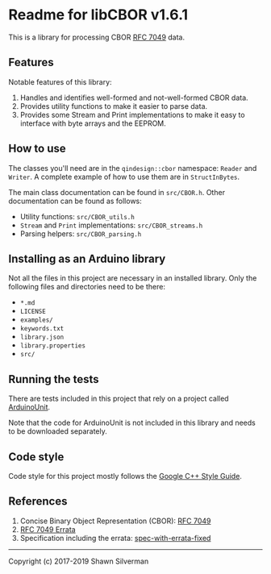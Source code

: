 # Readme for libCBOR v1.6.1

This is a library for processing CBOR
[RFC 7049](https://tools.ietf.org/html/rfc7049) data.

## Features

Notable features of this library:

1. Handles and identifies well-formed and not-well-formed CBOR data.
2. Provides utility functions to make it easier to parse data.
3. Provides some Stream and Print implementations to make it easy to
   interface with byte arrays and the EEPROM.

## How to use

The classes you'll need are in the `qindesign::cbor` namespace:
`Reader` and `Writer`. A complete example of how to use them are in
`StructInBytes`.

The main class documentation can be found in `src/CBOR.h`. Other documentation
can be found as follows:

* Utility functions: `src/CBOR_utils.h`
* `Stream` and `Print` implementations: `src/CBOR_streams.h`
* Parsing helpers: `src/CBOR_parsing.h`

## Installing as an Arduino library

Not all the files in this project are necessary in an installed library.
Only the following files and directories need to be there:

* `*.md`
* `LICENSE`
* `examples/`
* `keywords.txt`
* `library.json`
* `library.properties`
* `src/`

## Running the tests

There are tests included in this project that rely on a project called
[ArduinoUnit](https://github.com/mmurdoch/arduinounit).

Note that the code for ArduinoUnit is not included in this library and needs
to be downloaded separately.

## Code style

Code style for this project mostly follows the
[Google C++ Style Guide](https://google.github.io/styleguide/cppguide.html).

## References

1. Concise Binary Object Representation (CBOR):
   [RFC 7049](https://tools.ietf.org/html/rfc7049)
2. [RFC 7049 Errata](https://www.rfc-editor.org/errata_search.php?rfc=7049)
3. Specification including the errata:
   [spec-with-errata-fixed](https://github.com/cbor/spec-with-errata-fixed/)

---

Copyright (c) 2017-2019 Shawn Silverman
